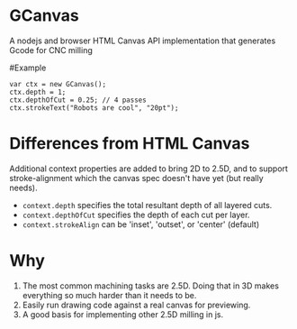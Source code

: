 # GCanvas
A nodejs and browser HTML Canvas API implementation that generates Gcode for CNC milling

#Example
  ```
  var ctx = new GCanvas();  
  ctx.depth = 1;
  ctx.depthOfCut = 0.25; // 4 passes
  ctx.strokeText("Robots are cool", "20pt");
  ```

# Differences from HTML Canvas
  Additional context properties are added to bring 2D to 2.5D,
  and to support stroke-alignment which the canvas spec doesn't have yet (but really needs).

  * `context.depth` specifies the total resultant depth of all layered cuts.
  * `context.depthOfCut` specifies the depth of each cut per layer.
  * `context.strokeAlign` can be 'inset', 'outset', or 'center' (default)

# Why
1. The most common machining tasks are 2.5D. Doing that in 3D makes everything so much harder than it needs to be.
2. Easily run drawing code against a real canvas for previewing.
3. A good basis for implementing other 2.5D milling in js. 
